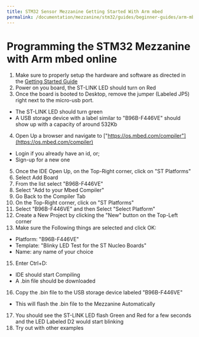 ```yaml
---
title: STM32 Sensor Mezzanine Getting Started With Arm mbed
permalink: /documentation/mezzanine/stm32/guides/beginner-guides/arm-mbed/
---
```


# Programming the STM32 Mezzanine with Arm mbed online

1. Make sure to properly setup the hardware and software as directed in the [Getting Started Guide](getting-started/)
2. Power on you board, the ST-LINK LED should turn on Red
3. Once the board is booted to Desktop, remove the jumper (Labeled JP5) right next to the micro-usb port.
  - The ST-LINK LED should turn green
  - A USB storage device with a label similar to "B96B-F446VE" should show up with a capacity of around 532Kb
4. Open Up a browser and navigate to ["https://os.mbed.com/compiler"](https://os.mbed.com/compiler)
  - Login if you already have an id, or;
  - Sign-up for a new one
5. Once the IDE Open Up, on the Top-Right corner, click on "ST Platforms"
6. Select Add Board
7. From the list select "B96B-F446VE"
8. Select "Add to your Mbed Compiler"
10. Go Back to the Compiler Tab
11. On the Top-Right corner, click on "ST Platforms"
12. Select "B96B-F446VE" and then Select "Select Platform"
13. Create a New Project by clicking the "New" button on the Top-Left corner
14. Make sure the Following things are selected and click OK:
  - Platform: "B96B-F446VE"
  - Template: "Blinky LED Test for the ST Nucleo Boards"
  - Name: any name of your choice
15. Enter Ctrl+D:
  - IDE should start Compiling
  - A .bin file should be downloaded
16. Copy the .bin file to the USB storage device labeled "B96B-F446VE"
  - This will flash the .bin file to the Mezzanine Automatically
17. You should see the ST-LINK LED flash Green and Red for a few seconds and the LED Labeled D2 would start blinking
18. Try out with other examples
